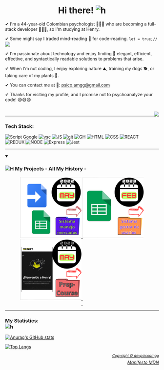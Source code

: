 <body>
<div class="container">
<h1 align="center">Hi there! <img src="https://media2.giphy.com/media/66rL8PmB42HOn3tgZe/200w.webp" title="hand" alt="h" width= "45px" />
 </h1>
	<p>✔ I'm a 44-year-old Colombian psychologist 👨🏻‍💼 who are becoming a full-stack developer 🧑🏻‍💻, so I'm studying at Henry.</p>
	<p>✔ Some might say I traded mind-reading 🧠 for code-reading. <code>let = true;// </code><img align ='center' src='https://media2.giphy.com/media/UQDSBzfyiBKvgFcSTw/giphy.gif?cid=ecf05e47p3cd513axbek3f56ti3jzizq8hincw20jauyyfyw&rid=giphy.gif' width = '25px'></p>
	<p>✔ I'm passionate about technology and enjoy finding 🔎 elegant, efficient, effective, and syntactically readable solutions to problems that arise.</p>
	<p>✔ When I'm not coding, I enjoy exploring nature ⛰️, training my dogs 🐕, or taking care of my plants 🌿.</p>
	<p>✔ You can contact me at 📩: <b></b><a href="mailto:psico.amgg@gmail.com">psico.amgg@gmail.com </a> </b> </p> 
	<p>✔ Thanks for visiting my profile, and I promise not to psychoanalyze your code! 😅😅😅 </p>

<div class="badge" align="center"> 
<br>
<img src="https://visitor-badge.laobi.icu/badge?page_id=VettoXGue.VettoXGue" align="right" />
	</div>
	
<div align="rigth">
	<hr>
	<h3> Tech Stack: </h3>  
	<img src="https://media0.giphy.com/media/L6q4eOnt6IX9M4YouF/200w.gif" title="Google App" alt="Script Google " width="35" height="35"/>
	<img src="https://media2.giphy.com/media/IdyAQJVN2kVPNUrojM/giphy.gif" title="VSC" alt="vsc" width="35" height="35"/> 
	<img src="https://media2.giphy.com/media/ln7z2eWriiQAllfVcn/giphy.gif?cid=ecf05e47tsy1kkt0281fcaupe4mkfcm6c9ea74cb28c377rp&ep=v1_stickers_search&rid=giphy.gif&ct=s" title="JavaScript" alt="JS" width="38" height="35"> 
	<img src="https://media3.giphy.com/media/kH1DBkPNyZPOk0BxrM/giphy.gif" title="Git" alt="git" width="80" height="35"/>
	<img src="https://media3.giphy.com/media/CwTvSiWflgCGKgz5eb/giphy.gif?cid=ecf05e47fvuwyerxj6xjqfb2wmji827o6m2601hnyqe2focx&ep=v1_stickers_search&rid=giphy.gif&ct=s" title="GitHub" alt="GH" width="40" height="40"/>
	<img src="https://media2.giphy.com/media/XAxylRMCdpbEWUAvr8/giphy.gif?cid=ecf05e477v9zvankbflve5lslcrm9uxx74i7wbi4zrkqjwb1&ep=v1_stickers_search&rid=giphy.gif&ct=s" title="HTML5" alt="HTML" width="50" height="40"/> 
	<img src="https://media3.giphy.com/media/fsEaZldNC8A1PJ3mwp/giphy.gif?cid=ecf05e47fipr08cer773y9sgsbz52aopqt3hav6t5scej4ey&ep=v1_stickers_search&rid=giphy.gif&ct=s" title="CSS" alt="CSS" width="50" height="40"/>
	<img src="https://media0.giphy.com/media/eNAsjO55tPbgaor7ma/giphy.gif?cid=ecf05e47c551mj9h03iovjnboh9udxjst24uje2i01aumub0&ep=v1_stickers_search&rid=giphy.gif&ct=s" title="REACT" alt="REACT" width="40" height="35"/> 
	<img src="https://media0.giphy.com/media/h9pH7mwQOS1l4uiSMK/giphy.gif?cid=ecf05e47071351d0a4077b0b2197f836c0a0416db37c1834&ep=v1_user_favorites&rid=giphy.gif&ct=s" title="REDUX" alt="REDUX" width="40" height="35"/> 
 <img src="https://media3.giphy.com/media/6kDFsqVkDWx8KprPrN/giphy.gif" title="NODE" alt="NODE" width="40" height="40"/>
	 <img src="https://media3.giphy.com/media/9fxILAyUHhPumpZXwR/giphy.gif?cid=ecf05e47f4745c0a16f8767b2818493d93eb520a3279a41f&ep=v1_user_favorites&rid=giphy.gif&ct=s" title="Express" alt="Express" width="40" height="40"/>
	 <img src="https://media3.giphy.com/media/zlcU40PYOVIiNThp3r/giphy.gif" title="Jest" alt="Jest" width="40" height="40"/>
	</div> 
 
 <hr>

<details open> 
  <summary><h3><img src="https://raw.githubusercontent.com/TheDudeThatCode/TheDudeThatCode/master/Assets/Developer.gif" title="man programing" alt="H", width="45"/> My Projects - All My History - </h3></summary> 

  <div align="center">
	   <a href=" ">
      <img width="200" src="https://raw.githubusercontent.com/devpsicoamgg/elementsdevamgg-/main/images/1686340377724.png">
    </a>
	   <a href=" ">
      <img width="200" src="https://raw.githubusercontent.com/devpsicoamgg/elementsdevamgg-/main/images/1686340720678.png">
    </a>
    <a href="https://github.com/devpsicoamgg/fe-ct-prepcourse-fs.git">
      <img width="200" src="https://raw.githubusercontent.com/devpsicoamgg/elementsdevamgg-/main/images/1686340588110.png">
    </a>
   <a href=" ">
      <img width="200" src=" ">
    </a>
   <a href=" ">
      <img width="200" src=" ">
    </a>
   <a href=" ">
      <img width="200" src=" ">
    </a>
  </div> 
  </details> 
<hr>
<h3> My Statistics: <br> <img src="https://media3.giphy.com/media/WKVayVkGMJkFPQxm1W/giphy.gif?cid=ecf05e47uxns5dqcz4c6yo8sf6vkxwtm6z1i3nm0v19vrgya&ep=v1_stickers_search&rid=giphy.gif&ct=s" title="statistics" alt="h" width="35px" /> </h3>	

[![Anurag's GitHub stats](https://github-readme-stats.vercel.app/api?username=devpsicoamgg&count_private=true&show_icons=true&theme=dark)](https://github.com/anuraghazra/github-readme-stats)

[![Top Langs](https://github-readme-stats.vercel.app/api/top-langs/?username=devpsicoamgg&layout=compact&theme=dark)](https://github.com/SrGobi/github-readme-stats)

<div align="right">
  <em><sup> <a href="https://github.com/devpsicoamgg/devpsicoamgg/blob/main/copyright">Copyright &#169 devpsicoamgg</a> </sup></em>
  <br>
  <em><a href="https://www.mozilla.org/en-US/about/manifesto/">Manifesto MDN</a></em>
</div>



</body>
	


